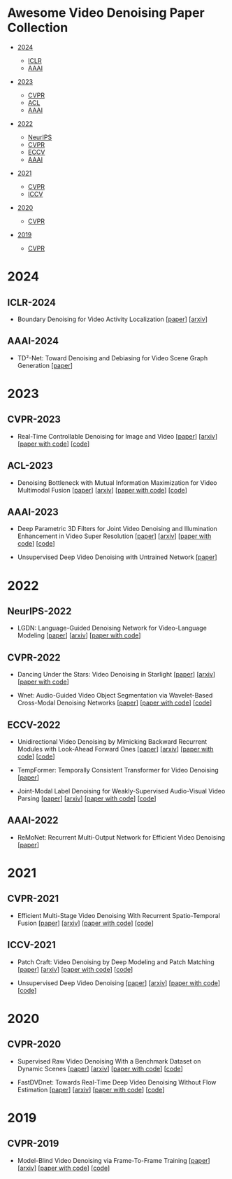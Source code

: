 # Awesome Video Denoising Paper Collection

- [2024](#2024)
  - [ICLR](#iclr-2024)
  - [AAAI](#aaai-2024)

- [2023](#2023)
  - [CVPR](#cvpr-2023)
  - [ACL](#acl-2023)
  - [AAAI](#aaai-2023)

- [2022](#2022)
  - [NeurIPS](#neurips-2022)
  - [CVPR](#cvpr-2022)
  - [ECCV](#eccv-2022)
  - [AAAI](#aaai-2022)

- [2021](#2021)
  - [CVPR](#cvpr-2021)
  - [ICCV](#iccv-2021)

- [2020](#2020)
  - [CVPR](#cvpr-2020)

- [2019](#2019)
  - [CVPR](#cvpr-2019)



# 2024


## ICLR-2024


- Boundary Denoising for Video Activity Localization [[paper](https://iclr.cc/virtual/2024/poster/18335)] [[arxiv](https://arxiv.org/abs/2304.02934)]


## AAAI-2024


- TD²-Net: Toward Denoising and Debiasing for Video Scene Graph Generation [[paper](https://ojs.aaai.org/index.php/AAAI/article/view/28137)]



# 2023


## CVPR-2023


- Real-Time Controllable Denoising for Image and Video [[paper](https://openaccess.thecvf.com/content/CVPR2023/html/Zhang_Real-Time_Controllable_Denoising_for_Image_and_Video_CVPR_2023_paper.html)] [[arxiv](https://arxiv.org/abs/2303.16425)] [[paper with code](https://paperswithcode.com/paper/real-time-controllable-denoising-for-image)] [[code](https://github.com/jiangyitong/RCD)]


## ACL-2023


- Denoising Bottleneck with Mutual Information Maximization for Video Multimodal Fusion [[paper](https://aclanthology.org/2023.acl-long.124/)] [[arxiv](https://arxiv.org/abs/2305.14652)] [[paper with code](https://paperswithcode.com/paper/denoising-bottleneck-with-mutual-information)] [[code](https://github.com/wsxrhfg/dbf)]


## AAAI-2023


- Deep Parametric 3D Filters for Joint Video Denoising and Illumination Enhancement in Video Super Resolution [[paper](https://ojs.aaai.org/index.php/AAAI/article/view/25409)] [[arxiv](https://arxiv.org/abs/2207.01797)] [[paper with code](https://paperswithcode.com/paper/deep-parametric-3d-filters-for-joint-video)] [[code](https://github.com/xiaogang00/dp3df)]

- Unsupervised Deep Video Denoising with Untrained Network [[paper](https://ojs.aaai.org/index.php/AAAI/article/view/25476)]



# 2022


## NeurIPS-2022


- LGDN: Language-Guided Denoising Network for Video-Language Modeling [[paper](https://proceedings.neurips.cc/paper_files/paper/2022/hash/a117a3cd54b7affad04618c77c2fb18b-Abstract-Conference.html)] [[arxiv](https://arxiv.org/abs/2209.11388)] [[paper with code](https://paperswithcode.com/paper/lgdn-language-guided-denoising-network-for)]


## CVPR-2022


- Dancing Under the Stars: Video Denoising in Starlight [[paper](https://openaccess.thecvf.com/content/CVPR2022/html/Monakhova_Dancing_Under_the_Stars_Video_Denoising_in_Starlight_CVPR_2022_paper.html)] [[arxiv](https://arxiv.org/abs/2204.04210)] [[paper with code](https://paperswithcode.com/paper/dancing-under-the-stars-video-denoising-in)]

- Wnet: Audio-Guided Video Object Segmentation via Wavelet-Based Cross-Modal Denoising Networks [[paper](https://openaccess.thecvf.com/content/CVPR2022/html/Pan_Wnet_Audio-Guided_Video_Object_Segmentation_via_Wavelet-Based_Cross-Modal_Denoising_Networks_CVPR_2022_paper.html)] [[paper with code](https://paperswithcode.com/paper/wnet-audio-guided-video-object-segmentation)] [[code](https://github.com/asudahkzj/wnet)]


## ECCV-2022


- Unidirectional Video Denoising by Mimicking Backward Recurrent Modules with Look-Ahead Forward Ones [[paper](https://www.ecva.net/papers/eccv_2022/papers_ECCV/html/4024_ECCV_2022_paper.php)] [[arxiv](https://arxiv.org/abs/2204.05532)] [[paper with code](https://paperswithcode.com/paper/unidirectional-video-denoising-by-mimicking)] [[code](https://github.com/nagejacob/flornn)]

- TempFormer: Temporally Consistent Transformer for Video Denoising [[paper](https://www.ecva.net/papers/eccv_2022/papers_ECCV/html/6092_ECCV_2022_paper.php)]

- Joint-Modal Label Denoising for Weakly-Supervised Audio-Visual Video Parsing [[paper](https://www.ecva.net/papers/eccv_2022/papers_ECCV/html/785_ECCV_2022_paper.php)] [[arxiv](https://arxiv.org/abs/2204.11573)] [[paper with code](https://paperswithcode.com/paper/joint-modal-label-denoising-for-weakly)] [[code](https://github.com/mcg-nju/jomold)]


## AAAI-2022


- ReMoNet: Recurrent Multi-Output Network for Efficient Video Denoising [[paper](https://ojs.aaai.org/index.php/AAAI/article/view/20182)]



# 2021


## CVPR-2021


- Efficient Multi-Stage Video Denoising With Recurrent Spatio-Temporal Fusion [[paper](https://openaccess.thecvf.com/content/CVPR2021/html/Maggioni_Efficient_Multi-Stage_Video_Denoising_With_Recurrent_Spatio-Temporal_Fusion_CVPR_2021_paper.html)] [[arxiv](https://arxiv.org/abs/2103.05407)] [[paper with code](https://paperswithcode.com/paper/efficient-multi-stage-video-denoising-with)] [[code](https://github.com/Baymax-chen/EMVD)]


## ICCV-2021


- Patch Craft: Video Denoising by Deep Modeling and Patch Matching [[paper](https://openaccess.thecvf.com/content/ICCV2021/html/Vaksman_Patch_Craft_Video_Denoising_by_Deep_Modeling_and_Patch_Matching_ICCV_2021_paper.html)] [[arxiv](https://arxiv.org/abs/2103.13767)] [[paper with code](https://paperswithcode.com/paper/patch-craft-video-denoising-by-deep-modeling)] [[code](https://github.com/grishavak/PaCNet-denoiser)]

- Unsupervised Deep Video Denoising [[paper](https://openaccess.thecvf.com/content/ICCV2021/html/Sheth_Unsupervised_Deep_Video_Denoising_ICCV_2021_paper.html)] [[arxiv](https://arxiv.org/abs/2011.15045)] [[paper with code](https://paperswithcode.com/paper/unsupervised-deep-video-denoising)] [[code](https://github.com/sreyas-mohan/udvd)]


# 2020


## CVPR-2020


- Supervised Raw Video Denoising With a Benchmark Dataset on Dynamic Scenes [[paper](https://openaccess.thecvf.com/content_CVPR_2020/html/Yue_Supervised_Raw_Video_Denoising_With_a_Benchmark_Dataset_on_Dynamic_CVPR_2020_paper.html)] [[arxiv](https://arxiv.org/abs/2003.14013)] [[paper with code](https://paperswithcode.com/paper/supervised-raw-video-denoising-with-a)] [[code](https://github.com/cao-cong/RViDeNet)]

- FastDVDnet: Towards Real-Time Deep Video Denoising Without Flow Estimation [[paper](https://openaccess.thecvf.com/content_CVPR_2020/html/Tassano_FastDVDnet_Towards_Real-Time_Deep_Video_Denoising_Without_Flow_Estimation_CVPR_2020_paper.html)] [[arxiv](https://arxiv.org/abs/1907.01361)] [[paper with code](https://paperswithcode.com/paper/fastdvdnet-towards-real-time-video-denoising)] [[code](https://github.com/m-tassano/fastdvdnet)]


# 2019


## CVPR-2019


- Model-Blind Video Denoising via Frame-To-Frame Training [[paper](https://openaccess.thecvf.com/content_CVPR_2019/html/Ehret_Model-Blind_Video_Denoising_via_Frame-To-Frame_Training_CVPR_2019_paper.html)] [[arxiv](https://arxiv.org/abs/1811.12766)] [[paper with code](https://paperswithcode.com/paper/model-blind-video-denoising-via-frame-to)] [[code](https://github.com/tehret/blind-denoising)]
